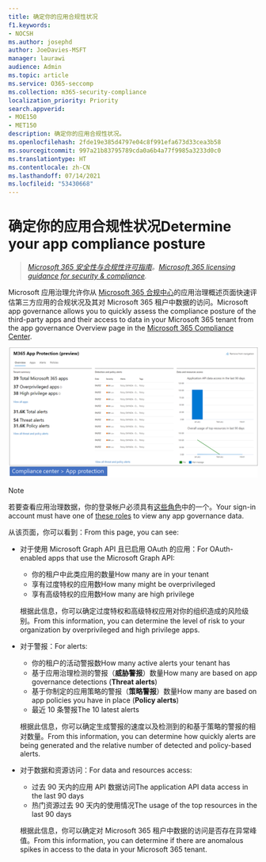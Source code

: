 ```yaml
---
title: 确定你的应用合规性状况
f1.keywords:
- NOCSH
ms.author: josephd
author: JoeDavies-MSFT
manager: laurawi
audience: Admin
ms.topic: article
ms.service: O365-seccomp
ms.collection: m365-security-compliance
localization_priority: Priority
search.appverid:
- MOE150
- MET150
description: 确定你的应用合规性状况。
ms.openlocfilehash: 2fde19e385d4797e04c8f991efa673d33cea3b58
ms.sourcegitcommit: 997a21b83795789cda0a6b4a77f9985a3233d0c0
ms.translationtype: HT
ms.contentlocale: zh-CN
ms.lasthandoff: 07/14/2021
ms.locfileid: "53430668"
---
```

# <a name="determine-your-app-compliance-posture"></a><span data-ttu-id="ad145-103">确定你的应用合规性状况</span><span class="sxs-lookup"><span data-stu-id="ad145-103">Determine your app compliance posture</span></span>

><span data-ttu-id="ad145-104">*[Microsoft 365 安全性与合规性许可指南](https://aka.ms/ComplianceSD)。*</span><span class="sxs-lookup"><span data-stu-id="ad145-104">*[Microsoft 365 licensing guidance for security & compliance](https://aka.ms/ComplianceSD).*</span></span>

<span data-ttu-id="ad145-105">Microsoft 应用治理允许你从 [Microsoft 365 合规中心](https://aka.ms/appgovernance)的应用治理概述页面快速评估第三方应用的合规状况及其对 Microsoft 365 租户中数据的访问。</span><span class="sxs-lookup"><span data-stu-id="ad145-105">Microsoft app governance allows you to quickly assess the compliance posture of the third-party apps and their access to data in your Microsoft 365 tenant from the app governance Overview page in the [Microsoft 365 Compliance Center](https://aka.ms/appgovernance).</span></span>

![Microsoft 365 合规中心内的应用治理概述页面](..\media\manage-app-protection-governance\mapg-cc-overview.png)

>[!Note]
> <span data-ttu-id="ad145-107">若要查看应用治理数据，你的登录帐户必须具有[这些角色](app-governance-get-started.md#administrator-roles)中的一个。</span><span class="sxs-lookup"><span data-stu-id="ad145-107">Your sign-in account must have one of [these roles](app-governance-get-started.md#administrator-roles) to view any app governance data.</span></span>
>

<span data-ttu-id="ad145-108">从该页面，你可以看到：</span><span class="sxs-lookup"><span data-stu-id="ad145-108">From this page, you can see:</span></span>

- <span data-ttu-id="ad145-109">对于使用 Microsoft Graph API 且已启用 OAuth 的应用：</span><span class="sxs-lookup"><span data-stu-id="ad145-109">For OAuth-enabled apps that use the Microsoft Graph API:</span></span>

  - <span data-ttu-id="ad145-110">你的租户中此类应用的数量</span><span class="sxs-lookup"><span data-stu-id="ad145-110">How many are in your tenant</span></span>
  - <span data-ttu-id="ad145-111">享有过度特权的应用数</span><span class="sxs-lookup"><span data-stu-id="ad145-111">How many might be overprivileged</span></span>
  - <span data-ttu-id="ad145-112">享有高级特权的应用数</span><span class="sxs-lookup"><span data-stu-id="ad145-112">How many are high privilege</span></span>

  <span data-ttu-id="ad145-113">根据此信息，你可以确定过度特权和高级特权应用对你的组织造成的风险级别。</span><span class="sxs-lookup"><span data-stu-id="ad145-113">From this information, you can determine the level of risk to your organization by overprivileged and high privilege apps.</span></span>

- <span data-ttu-id="ad145-114">对于警报：</span><span class="sxs-lookup"><span data-stu-id="ad145-114">For alerts:</span></span>

  - <span data-ttu-id="ad145-115">你的租户的活动警报数</span><span class="sxs-lookup"><span data-stu-id="ad145-115">How many active alerts your tenant has</span></span>
  - <span data-ttu-id="ad145-116">基于应用治理检测的警报（**威胁警报**）数量</span><span class="sxs-lookup"><span data-stu-id="ad145-116">How many are based on app governance detections (**Threat alerts**)</span></span>
  - <span data-ttu-id="ad145-117">基于你制定的应用策略的警报（**策略警报**）数量</span><span class="sxs-lookup"><span data-stu-id="ad145-117">How many are based on app policies you have in place (**Policy alerts**)</span></span>
  - <span data-ttu-id="ad145-118">最近 10 条警报</span><span class="sxs-lookup"><span data-stu-id="ad145-118">The 10 latest alerts</span></span>

  <span data-ttu-id="ad145-119">根据此信息，你可以确定生成警报的速度以及检测到的和基于策略的警报的相对数量。</span><span class="sxs-lookup"><span data-stu-id="ad145-119">From this information, you can determine how quickly alerts are being generated and the relative number of detected and policy-based alerts.</span></span>

- <span data-ttu-id="ad145-120">对于数据和资源访问：</span><span class="sxs-lookup"><span data-stu-id="ad145-120">For data and resources access:</span></span>

  - <span data-ttu-id="ad145-121">过去 90 天内的应用 API 数据访问</span><span class="sxs-lookup"><span data-stu-id="ad145-121">The application API data access in the last 90 days</span></span>
  - <span data-ttu-id="ad145-122">热门资源过去 90 天内的使用情况</span><span class="sxs-lookup"><span data-stu-id="ad145-122">The usage of the top resources in the last 90 days</span></span>

  <span data-ttu-id="ad145-123">根据此信息，你可以确定对 Microsoft 365 租户中数据的访问是否存在异常峰值。</span><span class="sxs-lookup"><span data-stu-id="ad145-123">From this information, you can determine if there are anomalous spikes in access to the data in your Microsoft 365 tenant.</span></span>
